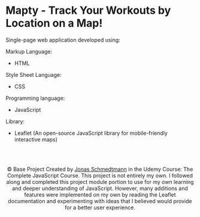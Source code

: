 # Mapty - Track Your Workouts by Location on a Map!

Single-page web application developed using:

Markup Language:
- HTML

Style Sheet Language:
- CSS

Programming language:
- JavaScript

Library:
- Leaflet (An open-source JavaScript library for mobile-friendly interactive maps)

<br>
<br> 

<p align="center" class="copyright">
    &copy; Base Project Created by
    <a class="twitter-link" target="_blank" href="https://twitter.com/jonasschmedtman">Jonas Schmedtmann</a> in the
    Udemy Course: The Complete JavaScript Course. This project is not entirely my own. I followed along and completed this project module               portion to use for my own learning and deeper understanding of JavaScript. However, many additions and features were implemented on                 my own by reading the Leaflet documentation and experimenting with ideas that I believed would provide for a better user experience.
</p>
